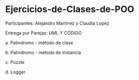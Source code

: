 # Ejercicios-de-Clases-de-POO
Participantes: Alejandro Martinez y Claudia Lopez

Entrega por Parejas: UML Y CÓDIGO

a. Palíndromo - método de clase

b. Palíndromo - método de instancia

c. Puzzle
 
d. Logger
 

